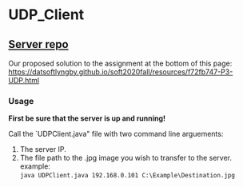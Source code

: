 # UDP_Client
## [Server repo](https://github.com/SOFTBoiS/UDP_Client)   
Our proposed solution to the assignment at the bottom of this page:  
https://datsoftlyngby.github.io/soft2020fall/resources/f72fb747-P3-UDP.html
### Usage  
**First be sure that the server is up and running!**  

Call the `UDPClient.java" file with two command line arguements:  
1. The server IP.  
2. The file path to the .jpg image you wish to transfer to the server.
example:  
`java UDPClient.java 192.168.0.101 C:\Example\Destination.jpg`

